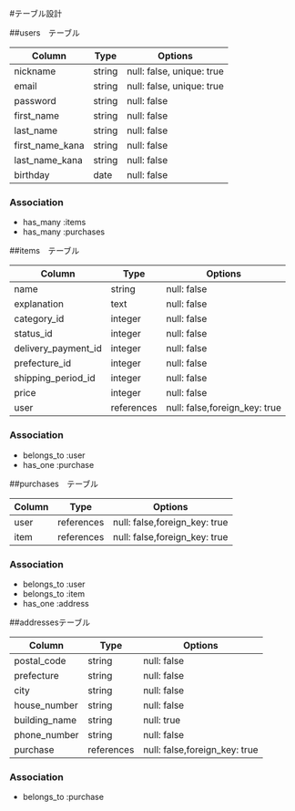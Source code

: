 #テーブル設計

##users　テーブル

| Column          | Type    | Options                     |
| --------------- | ------- | --------------------------  |
| nickname        | string  | null:  false, unique: true   |
| email           | string  | null:  false, unique: true   |
| password        | string  | null:  false                 |
| first_name      | string  | null:  false                 |
| last_name       | string  | null:  false                 |
| first_name_kana | string  | null:  false                 |
| last_name_kana  | string  | null:  false                 |
| birthday        | date    | null:  false                 |

### Association
- has_many :items
- has_many :purchases

##items　テーブル

| Column               | Type         | Options                         |
| -------------------- | -----------  | ------------------------------- |
| name                 | string       | null:  false                    |
| explanation          | text         | null:  false                    |
| category_id          | integer      | null:  false                    |
| status_id            | integer      | null:  false                    |
| delivery_payment_id  | integer      | null:  false                    |
| prefecture_id        | integer      | null:  false                    |
| shipping_period_id   | integer      | null:  false                    |
| price                | integer      | null:  false                    |
| user                 | references   | null:  false,foreign_key: true  |

### Association
- belongs_to :user
- has_one :purchase

##purchases　テーブル

| Column  | Type        | Options                         |
| ------- | ----------- | ------------------------------- |
| user    | references  | null:  false,foreign_key: true  |
| item    | references  | null:  false,foreign_key: true  |

### Association
- belongs_to :user
- belongs_to :item
- has_one :address

##addressesテーブル

| Column        | Type        | Options                         |
| ------------- | ----------- | ------------------------------- |
| postal_code   | string      | null:  false                    |
| prefecture    | string      | null:  false                    |
| city          | string      | null:  false                    |
| house_number  | string      | null:  false                    |
| building_name | string      | null:  true                     |
| phone_number  | string      | null:  false                    |
| purchase      | references  | null:  false,foreign_key: true  |

### Association
- belongs_to :purchase